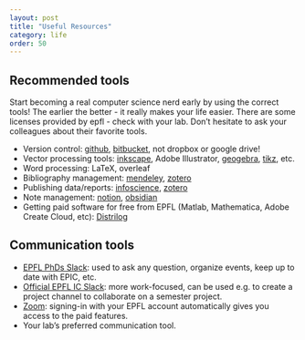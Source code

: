 ```yaml
---
layout: post
title: "Useful Resources"
category: life
order: 50
---
```


## Recommended tools
Start becoming a real computer science nerd early by using the correct tools! The earlier the better - it really makes your life easier. There are some licenses provided by epfl - check with your lab. Don’t hesitate to ask your colleagues about their favorite tools.

- Version control: [github](https://github.com/), [bitbucket](https://bitbucket.org/), not dropbox or google drive!
- Vector processing tools: [inkscape](https://inkscape.org/en/), Adobe Illustrator, [geogebra](https://www.geogebra.org/), [tikz](https://www.geogebra.org/), etc.
- Word processing: LaTeX, overleaf
- Bibliography management: [mendeley](https://www.mendeley.com/), [zotero](https://www.zotero.org/)
- Publishing data/reports: [infoscience](https://infoscience.epfl.ch/), [zotero](https://www.zotero.org/)
- Note management: [notion](https://www.notion.so/), [obsidian](https://obsidian.md/)
- Getting paid software for free from EPFL (Matlab, Mathematica, Adobe Create Cloud, etc): [Distrilog](https://distrilog.epfl.ch/)

## Communication tools
* [EPFL PhDs Slack](https://join.slack.com/t/epfl-phd/shared_invite/zt-456fxe9x-olxvTxmBShURPJpJsk9HuQ): used to ask any question, organize events, keep up to date with EPIC, etc.
* [Official EPFL IC Slack](https://epfl-ic.slack.com): more work-focused, can be used e.g. to create a project channel to collaborate on a semester project.
* [Zoom](https://zoom.epfl.ch/): signing-in with your EPFL account automatically gives you access to the paid features.
* Your lab’s preferred communication tool.
